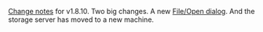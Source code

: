 <a href="http://this.how/littleoutliner/versions.opml#1583335881000">Change notes</a> for v1.8.10. Two big changes. A new <a href="http://scripting.com/images/2020/03/04/fileOpenDialog.png">File/Open dialog</a>. And the storage server has moved to a new machine. 
